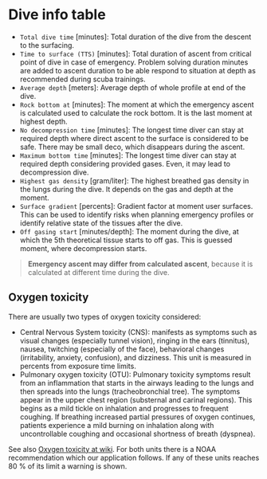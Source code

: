 # Dive info table

* `Total dive time` [minutes]: Total duration of the dive from the descent to the surfacing.
* `Time to surface (TTS)` [minutes]: Total duration of ascent from critical point of dive in case of emergency. Problem solving duration minutes are added to ascent duration to be able respond to situation at depth as recommended during scuba trainings.
* `Average depth` [meters]: Average depth of whole profile at end of the dive.
* `Rock bottom at` [minutes]: The moment at which the emergency ascent is calculated used to calculate the rock bottom. It is the last moment at highest depth.
* `No decompression time` [minutes]: The longest time diver can stay at required depth where direct ascent to the surface is considered to be safe. There may be small deco, which disappears during the ascent.
* `Maximum bottom time` [minutes]: The longest time diver can stay at required depth considering provided gases. Even, it may lead to decompression dive.
* `Highest gas density` [gram/liter]: The highest breathed gas density in the lungs during the dive. It depends on the gas and depth at the moment. 
* `Surface gradient` [percents]: Gradient factor at moment user surfaces. This can be used to identify risks when planning emergency profiles or identify relative state of the tissues after the dive. 
* `Off gasing start` [minutes/depth]: The moment during the dive, at which the 5th theoretical tissue starts to off gas. This is guessed moment, where decompression starts.

> **Emergency ascent may differ from calculated ascent**, because it is calculated at different time during the dive.

## Oxygen toxicity

There are usually two types of oxygen toxicity considered:

* Central Nervous System toxicity (CNS): manifests as symptoms such as visual changes (especially tunnel vision), ringing in the ears (tinnitus), nausea, twitching (especially of the face), behavioral changes (irritability, anxiety, confusion), and dizziness. This unit is measured in percents from exposure time limits.
* Pulmonary oxygen toxicity (OTU): Pulmonary toxicity symptoms result from an inflammation that starts in the airways leading to the lungs and then spreads into the lungs (tracheobronchial tree). The symptoms appear in the upper chest region (substernal and carinal regions). This begins as a mild tickle on inhalation and progresses to frequent coughing. If breathing increased partial pressures of oxygen continues, patients experience a mild burning on inhalation along with uncontrollable coughing and occasional shortness of breath (dyspnea).

See also [Oxygen toxicity at wiki](https://en.wikipedia.org/wiki/Oxygen_toxicity#Underwater). For both units there is a NOAA recommendation which our application follows. If any of these units reaches 80 % of its limit a warning is shown.
